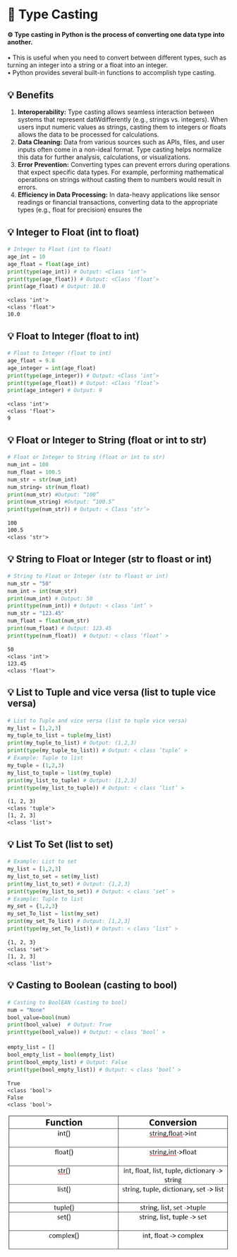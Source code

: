 # 📘 Type Casting

#### ⚙️ **Type casting** in Python is the process of converting one data type into another.


• This is useful when you need to convert between different types, such as turning an integer into a string or a float into an integer.\
• Python provides several built-in functions to accomplish type casting.
## 💡 Benefits
1. **Interoperability:** Type casting allows seamless interaction between systems that represent datWdifferentIy (e.g., strings vs. integers). When users input numeric values as strings, casting them to integers or floats allows the data to be processed for calculations.
2. **Data Cleaning:** Data from various sources such as APIs, files, and user inputs often come in a non-ideal format. Type casting helps normalize this data for further analysis, calculations, or visualizations.
3. **Error Prevention:** Converting types can prevent errors during operations that expect specific data types. For example, performing mathematical operations on strings without casting them to numbers would result in errors.
4. **Efficiency in Data Processing:** In data-heavy applications like sensor readings or financial transactions, converting data to the appropriate types (e.g., float for precision) ensures the

## 💡 Integer to Float (int to float)


```python
# Integer to Float (int to float)
age_int = 10
age_float = float(age_int)
print(type(age_int)) # Output: <Class ‘int’>
print(type(age_float)) # Output: <Class ‘float’>
print(age_float) # Output: 10.0

```

    <class 'int'>
    <class 'float'>
    10.0


## 💡 Float to Integer (float to int)


```python
# Float to Integer (float to int)
age_float = 9.8
age_integer = int(age_float)
print(type(age_integer)) # Output: <Class ‘int’>
print(type(age_float)) # Output: <Class ‘float’>
print(age_integer) # Output: 9
```

    <class 'int'>
    <class 'float'>
    9


## 💡 Float or Integer to String (float or int to str)


```python
# Float or Integer to String (float or int to str)
num_int = 100
num_float = 100.5
num_str = str(num_int)
num_string= str(num_float)
print(num_str) #Output: “100”
print(num_string) #Output: “100.5”
print(type(num_str)) # Output: < Class ‘str’>

```

    100
    100.5
    <class 'str'>


## 💡 String to Float or Integer (str to floast or int)


```python
# String to Float or Integer (str to floast or int)
num_str = "50"
num_int = int(num_str)
print(num_int) # Output: 50
print(type(num_int)) # Output: < class ‘int’ >
num_str = "123.45"
num_float = float(num_str)
print(num_float) # Output: 123.45
print(type(num_float))  # Output: < class ‘float’ >

```

    50
    <class 'int'>
    123.45
    <class 'float'>


## 💡 List to Tuple and vice versa (list to tuple vice versa)


```python
# List to Tuple and vice versa (list to tuple vice versa)
my_list = [1,2,3]
my_tuple_to_list = tuple(my_list) 
print(my_tuple_to_list) # Output: (1,2,3)
print(type(my_tuple_to_list)) # Output: < class ‘tuple’ >
# Example: Tuple to list
my_tuple = (1,2,3)
my_list_to_tuple = list(my_tuple)
print(my_list_to_tuple) # Output: [1,2,3]
print(type(my_list_to_tuple)) # Output: < class ‘list’ >

```

    (1, 2, 3)
    <class 'tuple'>
    [1, 2, 3]
    <class 'list'>


## 💡 List To Set (list to set)


```python
# Example: List to set
my_list = [1,2,3]
my_list_to_set = set(my_list) 
print(my_list_to_set) # Output: {1,2,3}
print(type(my_list_to_set)) # Output: < class ‘set’ >
# Example: Tuple to list
my_set = {1,2,3}
my_set_To_list = list(my_set)
print(my_set_To_list) # Output: [1,2,3]
print(type(my_set_To_list)) # Output: < class ‘list’ >
```

    {1, 2, 3}
    <class 'set'>
    [1, 2, 3]
    <class 'list'>


## 💡 Casting to Boolean (casting to bool)


```python
# Casting to BoolEAN (casting to bool)
num = "None"
bool_value=bool(num)
print(bool_value)  # Output: True
print(type(bool_value)) # Output: < class ‘bool’ >

empty_list = []
bool_empty_list = bool(empty_list)
print(bool_empty_list) # Output: False
print(type(bool_empty_list)) # Output: < class ‘bool’ >

```

    True
    <class 'bool'>
    False
    <class 'bool'>


![Figure03:](fig03.jpg)
